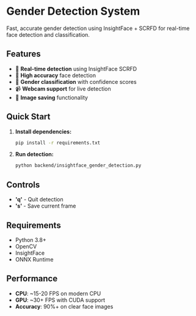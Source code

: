 # Gender Detection System

Fast, accurate gender detection using InsightFace + SCRFD for real-time face detection and classification.

## Features

- 🚀 **Real-time detection** using InsightFace SCRFD
- 🎯 **High accuracy** face detection
- 👥 **Gender classification** with confidence scores
- 📹 **Webcam support** for live detection
- 💾 **Image saving** functionality

## Quick Start

1. **Install dependencies:**
   ```bash
   pip install -r requirements.txt
   ```

2. **Run detection:**
   ```bash
   python backend/insightface_gender_detection.py
   ```

## Controls

- **'q'** - Quit detection
- **'s'** - Save current frame

## Requirements

- Python 3.8+
- OpenCV
- InsightFace
- ONNX Runtime

## Performance

- **CPU**: ~15-20 FPS on modern CPU
- **GPU**: ~30+ FPS with CUDA support
- **Accuracy**: 90%+ on clear face images
